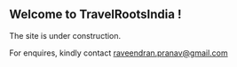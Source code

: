 ## Welcome to TravelRootsIndia !

The site is under construction. 

For enquires, kindly contact raveendran.pranav@gmail.com

